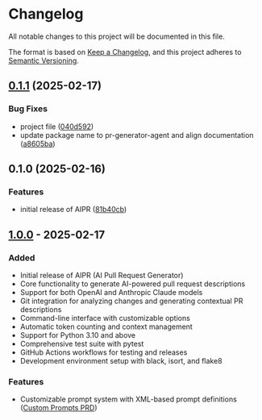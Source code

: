 # Changelog

All notable changes to this project will be documented in this file.

The format is based on [Keep a Changelog](https://keepachangelog.com/en/1.1.0/),
and this project adheres to [Semantic Versioning](https://semver.org/spec/v2.0.0.html).

## [0.1.1](https://github.com/danielscholl/pr-generator-agent/compare/v0.1.0...v0.1.1) (2025-02-17)


### Bug Fixes

* project file ([040d592](https://github.com/danielscholl/pr-generator-agent/commit/040d5920db5d082cb5f7de23ff5939cb70608313))
* update package name to pr-generator-agent and align documentation ([a8605ba](https://github.com/danielscholl/pr-generator-agent/commit/a8605ba3bd1b2cb7ac21c315f5c19a119f990f8c))

## 0.1.0 (2025-02-16)


### Features

* initial release of AIPR ([81b40cb](https://github.com/danielscholl/pr-generator-agent/commit/81b40cbd77e0bc767e93f657c71d701f494d261b))

## [1.0.0] - 2025-02-17

### Added
- Initial release of AIPR (AI Pull Request Generator)
- Core functionality to generate AI-powered pull request descriptions
- Support for both OpenAI and Anthropic Claude models
- Git integration for analyzing changes and generating contextual PR descriptions
- Command-line interface with customizable options
- Automatic token counting and context management
- Support for Python 3.10 and above
- Comprehensive test suite with pytest
- GitHub Actions workflows for testing and releases
- Development environment setup with black, isort, and flake8

### Features
- Customizable prompt system with XML-based prompt definitions ([Custom Prompts PRD](docs/custom_prompts_prd.md))

[1.0.0]: https://github.com/danielscholl/pr-generator-agent/releases/tag/v1.0.0
